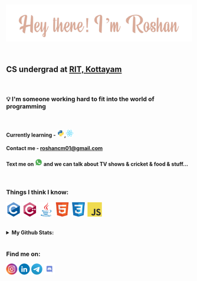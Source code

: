 <p align="center"><img src="icons/name.png" /></p>
<br>

## CS undergrad at [RIT, Kottayam](http://rit.ac.in "Rajiv Gandhi Institute of Technology")  

<br>

### 💡 I'm someone working hard to fit into the world of programming

<br>

#### Currently learning - <a href="https://www.python.org/"><img src="icons/python.svg" title="Python" width=20px /></a>,<a href="https://www.kali.org/"><img src="icons/react.svg" title="React"  width=20px /></a>  
#### Contact me - <a href="roshancm01@gmail.com">roshancm01@gmail.com</a>
#### Text me on <a href="https://wa.me/919188476714?text=Hey,+I+saw+you+on+Github"><img src="icons/whatsapp.png" width=20px /></a> and we can talk about TV shows & cricket & food & stuff...
<br>

### Things I think I know:
<p>
<img src="icons/c.svg" title="c" width=40px/>
<img src="icons/cpp.svg" title="c++" width=40px/>
<img src="icons/java.svg" title="java" width=40px/>
<img src="icons/html5.svg" title="HTML5" width=40px/>
<img src="icons/css3.svg" title="CSS3" width=40px/>
<img src="icons/js.svg" title="javascript" width=40px/>
</p>

<br>

<details>
<summary title="It ain't much, but it's honest work">
<b>My Github Stats:</b>
<br><br>
</summary><img align="center" src="https://github-readme-stats.vercel.app/api?username=ochufy&show_icons=true&theme=dark" alt="ochufy" /></details>

### Find me on:
<p>
<a href="https://instagram.com/ochufy"><img src="icons/insta.svg" width=30px/></a>
<a href="https://www.linkedin.com/in/c-m-roshan"><img src="icons/linkedin.svg" width=30px/></a>
<a href="https://t.me/nitric_acid"><img src="icons/telegram.svg" width=30px/></a>
<img src="icons/discord.svg" title="ochu#2685" width=30px/>
</p>
